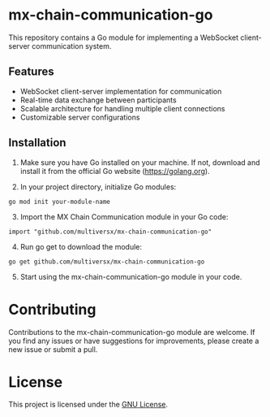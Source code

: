 # mx-chain-communication-go

This repository contains a Go module for implementing a WebSocket client-server communication system.

## Features

- WebSocket client-server implementation for communication
- Real-time data exchange between participants
- Scalable architecture for handling multiple client connections
- Customizable server configurations

## Installation

1. Make sure you have Go installed on your machine. If not, download and install it from the official Go website (https://golang.org).
 
2. In your project directory, initialize Go modules:
```
go mod init your-module-name
```

3. Import the MX Chain Communication module in your Go code:
```
import "github.com/multiversx/mx-chain-communication-go"
```

4. Run go get to download the module:
```
go get github.com/multiversx/mx-chain-communication-go

```
5. Start using the mx-chain-communication-go module in your code.


# Contributing
Contributions to the mx-chain-communication-go module are welcome. If you find any issues or have suggestions for improvements, please create a new issue or submit a pull.

# License

This project is licensed under the [GNU License](https://github.com/multiversx/mx-chain-communication-go/blob/main/LICENSE).


